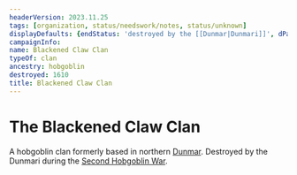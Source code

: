 ```yaml
---
headerVersion: 2023.11.25
tags: [organization, status/needswork/notes, status/unknown]
displayDefaults: {endStatus: 'destroyed by the [[Dunmar|Dunmari]]', dPast: '<endStatus:U> in <enddate>'}
campaignInfo:
name: Blackened Claw Clan
typeOf: clan
ancestry: hobgoblin
destroyed: 1610
title: Blackened Claw Clan
---
```

# The Blackened Claw Clan

A hobgoblin clan formerly based in northern [Dunmar](<../../gazetteer/greater-dunmar/realms/dunmar/dunmar.md>). Destroyed by the Dunmari during the [Second Hobgoblin War](<../../events/1600s/second-hobgoblin-war.md>). 